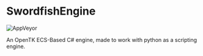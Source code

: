 # SwordfishEngine
![AppVeyor](https://img.shields.io/appveyor/build/kofu145/SwordfishEngine?logo=appveyor)

 An OpenTK ECS-Based C# engine, made to work with python as a scripting engine.
